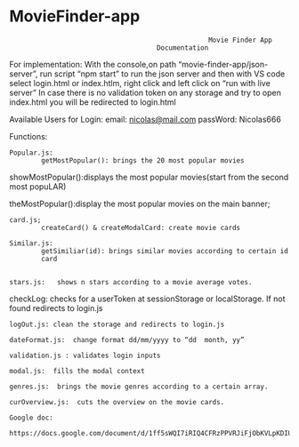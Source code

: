 # MovieFinder-app
                                                      Movie Finder App
				                         Documentation

For implementation:
		With the console,on path “movie-finder-app/json-server”, run script “npm start” to run the json server and then with VS code select login.html or index.htlm, right click and left click on “run with live server”
In case there is no validation token on any storage and try to open index.html you will be redirected to login.html 



Available Users for Login:
		email: 		nicolas@mail.com
		passWord:	Nicolas666


Functions:

	Popular.js:
			getMostPopular(): brings the 20 most popular movies

showMostPopular():displays the most popular movies(start from the second most popuLAR)

theMostPopular():display the most popular movies on the main banner;

	card.js;
			createCard() & createModalCard: create movie cards

	Similar.js:
			getSimiliar(id): brings similar movies according to certain id
			card


	stars.js: 	shows n stars according to a movie average votes.

checkLog: checks for a userToken at sessionStorage or localStorage. If not found   redirects to login.js


	logOut.js: clean the storage and redirects to login.js

	dateFormat.js:  change format dd/mm/yyyy to “dd  month, yy”

	validation.js : validates login inputs

	modal.js:  fills the modal context 

	genres.js:  brings the movie genres according to a certain array.

	curOverview.js:  cuts the overview on the movie cards.

	Google doc:

	https://docs.google.com/document/d/1ff5sWQI7iRIQ4CFRzPPVRJiFjObKVLpKDIUQpCvfi1g/edit
